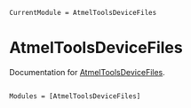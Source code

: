 ```@meta
CurrentModule = AtmelToolsDeviceFiles
```

# AtmelToolsDeviceFiles

Documentation for [AtmelToolsDeviceFiles](https://github.com/klafyvel/AtmelToolsDeviceFiles.jl).

```@index
```

```@autodocs
Modules = [AtmelToolsDeviceFiles]
```
